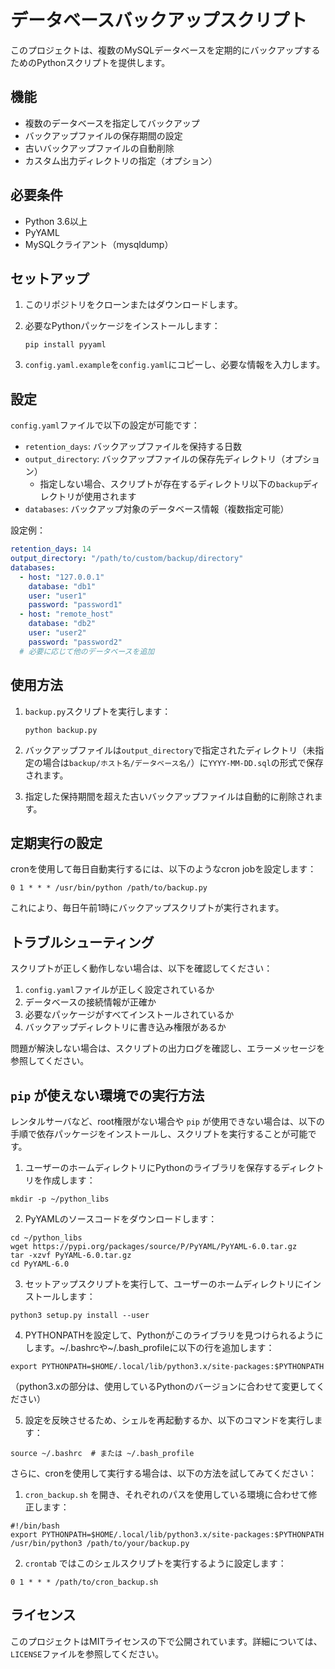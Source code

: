 # データベースバックアップスクリプト

このプロジェクトは、複数のMySQLデータベースを定期的にバックアップするためのPythonスクリプトを提供します。

## 機能

- 複数のデータベースを指定してバックアップ
- バックアップファイルの保存期間の設定
- 古いバックアップファイルの自動削除
- カスタム出力ディレクトリの指定（オプション）

## 必要条件

- Python 3.6以上
- PyYAML
- MySQLクライアント（mysqldump）

## セットアップ

1. このリポジトリをクローンまたはダウンロードします。

2. 必要なPythonパッケージをインストールします：

   ```
   pip install pyyaml
   ```

3. `config.yaml.example`を`config.yaml`にコピーし、必要な情報を入力します。

## 設定

`config.yaml`ファイルで以下の設定が可能です：

- `retention_days`: バックアップファイルを保持する日数
- `output_directory`: バックアップファイルの保存先ディレクトリ（オプション）
  - 指定しない場合、スクリプトが存在するディレクトリ以下の`backup`ディレクトリが使用されます
- `databases`: バックアップ対象のデータベース情報（複数指定可能）

設定例：

  ```yaml
  retention_days: 14
  output_directory: "/path/to/custom/backup/directory"
  databases:
    - host: "127.0.0.1"
      database: "db1"
      user: "user1"
      password: "password1"
    - host: "remote_host"
      database: "db2"
      user: "user2"
      password: "password2"
    # 必要に応じて他のデータベースを追加
  ```

## 使用方法

1. `backup.py`スクリプトを実行します：

   ```
   python backup.py
   ```

2. バックアップファイルは`output_directory`で指定されたディレクトリ（未指定の場合は`backup/ホスト名/データベース名/`）に`YYYY-MM-DD.sql`の形式で保存されます。

3. 指定した保持期間を超えた古いバックアップファイルは自動的に削除されます。

## 定期実行の設定

cronを使用して毎日自動実行するには、以下のようなcron jobを設定します：

```
0 1 * * * /usr/bin/python /path/to/backup.py
```

これにより、毎日午前1時にバックアップスクリプトが実行されます。

## トラブルシューティング

スクリプトが正しく動作しない場合は、以下を確認してください：

1. `config.yaml`ファイルが正しく設定されているか
2. データベースの接続情報が正確か
3. 必要なパッケージがすべてインストールされているか
4. バックアップディレクトリに書き込み権限があるか

問題が解決しない場合は、スクリプトの出力ログを確認し、エラーメッセージを参照してください。

## `pip` が使えない環境での実行方法

レンタルサーバなど、root権限がない場合や `pip` が使用できない場合は、以下の手順で依存パッケージをインストールし、スクリプトを実行することが可能です。

1. ユーザーのホームディレクトリにPythonのライブラリを保存するディレクトリを作成します：

```
mkdir -p ~/python_libs
```

2. PyYAMLのソースコードをダウンロードします：

```
cd ~/python_libs
wget https://pypi.org/packages/source/P/PyYAML/PyYAML-6.0.tar.gz
tar -xzvf PyYAML-6.0.tar.gz
cd PyYAML-6.0
```

3. セットアップスクリプトを実行して、ユーザーのホームディレクトリにインストールします：

```
python3 setup.py install --user
```

4. PYTHONPATHを設定して、Pythonがこのライブラリを見つけられるようにします。~/.bashrcや~/.bash_profileに以下の行を追加します：

```
export PYTHONPATH=$HOME/.local/lib/python3.x/site-packages:$PYTHONPATH
```

（python3.xの部分は、使用しているPythonのバージョンに合わせて変更してください）

5. 設定を反映させるため、シェルを再起動するか、以下のコマンドを実行します：

```
source ~/.bashrc  # または ~/.bash_profile
```

さらに、cronを使用して実行する場合は、以下の方法を試してみてください：

1. `cron_backup.sh` を開き、それぞれのパスを使用している環境に合わせて修正します：

```
#!/bin/bash
export PYTHONPATH=$HOME/.local/lib/python3.x/site-packages:$PYTHONPATH
/usr/bin/python3 /path/to/your/backup.py
```

2. `crontab` ではこのシェルスクリプトを実行するように設定します：

```
0 1 * * * /path/to/cron_backup.sh
```


## ライセンス

このプロジェクトはMITライセンスの下で公開されています。詳細については、`LICENSE`ファイルを参照してください。
